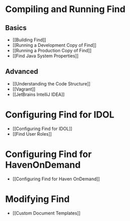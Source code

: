 # Compiling and Running Find

## Basics

- [[Building Find]]
- [[Running a Development Copy of Find]]
- [[Running a Production Copy of Find]]
- [[Find Java System Properties]]

## Advanced
- [[Understanding the Code Structure]]
- [[Vagrant]]
- [[JetBrains IntelliJ IDEA]]

# Configuring Find for IDOL

- [[Configuring Find for IDOL]]
- [[Find User Roles]]

# Configuring Find for HavenOnDemand

- [[Configuring Find for Haven OnDemand]]

# Modifying Find

- [[Custom Document Templates]]